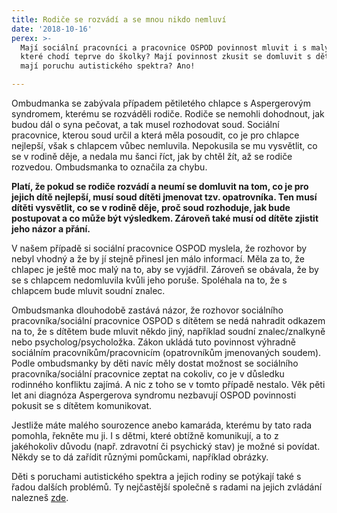 ```yaml
---
title: Rodiče se rozvádí a se mnou nikdo nemluví
date: '2018-10-16'
perex: >-
  Mají sociální pracovníci a pracovnice OSPOD povinnost mluvit i s malými dětmi,
  které chodí teprve do školky? Mají povinnost zkusit se domluvit s dětmi, které
  mají poruchu autistického spektra? Ano!

---
```





Ombudmanka se zabývala případem pětiletého chlapce s Aspergerovým syndromem, kterému se rozváděli rodiče. Rodiče se nemohli dohodnout, jak budou dál o syna pečovat, a tak musel rozhodovat soud. Sociální pracovnice, kterou soud určil a která měla posoudit, co je pro chlapce nejlepší, však s chlapcem vůbec nemluvila. Nepokusila se mu vysvětlit, co se v rodině děje, a nedala mu šanci říct, jak by chtěl žít, až se rodiče rozvedou. Ombudsmanka to označila za chybu.



**Platí, že pokud se rodiče rozvádí a neumí se domluvit na tom, co je pro jejich dítě nejlepší, musí soud dítěti jmenovat tzv. opatrovníka. Ten musí dítěti vysvětlit, co se v rodině děje, proč soud rozhoduje, jak bude postupovat a co může být výsledkem. Zároveň také musí od dítěte zjistit jeho názor a přání.** 



V našem případě si sociální pracovnice OSPOD myslela, že rozhovor by nebyl vhodný a že by jí stejně přinesl jen málo informací. Měla za to, že chlapec je ještě moc malý na to, aby se vyjádřil. Zároveň se obávala, že by se s chlapcem nedomluvila kvůli jeho poruše. Spoléhala na to, že s chlapcem bude mluvit soudní znalec.



Ombudsmanka dlouhodobě zastává názor, že rozhovor sociálního pracovníka/sociální pracovnice OSPOD s dítětem se nedá nahradit odkazem na to, že s dítětem bude mluvit někdo jiný, například soudní znalec/znalkyně nebo psycholog/psycholožka. Zákon ukládá tuto povinnost výhradně sociálním pracovníkům/pracovnicím (opatrovníkům jmenovaných soudem). Podle ombudsmanky by děti navíc měly dostat možnost se sociálního pracovníka/sociální pracovnice zeptat na cokoliv, co je v důsledku rodinného konfliktu zajímá. A nic z toho se v tomto případě nestalo. Věk pěti let ani diagnóza Aspergerova syndromu nezbavují OSPOD povinnosti pokusit se s dítětem komunikovat.



Jestliže máte malého sourozence anebo kamaráda, kterému by tato rada pomohla, řekněte mu ji. I s dětmi, které obtížně komunikují, a to z jakéhokoliv důvodu (např. zdravotní či psychický stav) je možné si povídat. Někdy se to dá zařídit různými pomůckami, například obrázky. 



Děti s poruchami autistického spektra a jejich rodiny se potýkají také s řadou dalších problémů. Ty nejčastější společně s radami na jejich zvládání nalezneš [zde](https://www.ochrance.cz/fileadmin/user_upload/Letaky/Rodiny-deti-s-PAS.pdf).



